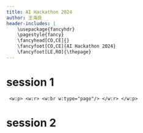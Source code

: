 ```yaml
---
title: AI Hackathon 2024
author: 王海良
header-includes: |
    \usepackage{fancyhdr}
    \pagestyle{fancy}
    \fancyhead[CO,CE]{}
    \fancyfoot[CO,CE]{AI Hackathon 2024}
    \fancyfoot[LE,RO]{\thepage}
---
```


# session 1
```{=openxml}
 <w:p> <w:r> <w:br w:type="page"/> </w:r> </w:p>
 ```
# session 2